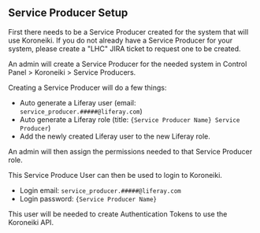 ## Service Producer Setup

First there needs to be a Service Producer created for the system that will use
Koroneiki. If you do not already have a Service Producer for your system, please
create a "LHC" JIRA ticket to request one to be created.

An admin will create a Service Producer for the needed system in Control Panel > Koroneiki > Service Producers.

Creating a Service Producer will do a few things:
- Auto generate a Liferay user (email: `service_producer.#####@liferay.com`)
- Auto generate a Liferay role (title: `{Service Producer Name} Service Producer`)
- Add the newly created Liferay user to the new Liferay role.

An admin will then assign the permissions needed to that Service Producer role.

This Service Produce User can then be used to login to Koroneiki.
- Login email: `service_producer.#####@liferay.com`
- Login password: `{Service Producer Name}`

This user will be needed to create Authentication Tokens to use the Koroneiki API.
